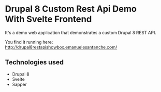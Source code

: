 # Drupal 8 Custom Rest Api Demo With Svelte Frontend

It's a demo web application that demonstrates a custom Drupal 8 REST API.

You find it running here: http://drupal8restapishowbox.emanuelesantanche.com/

## Technologies used

* Drupal 8
* Svelte
* Sapper
